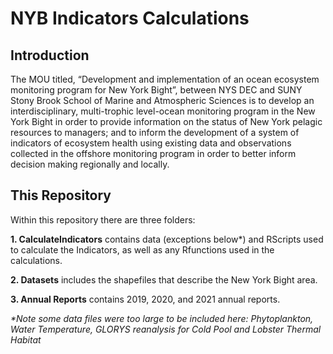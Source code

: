 # NYB Indicators Calculations

## Introduction

The MOU titled, “Development and implementation of an ocean ecosystem monitoring program for New
York Bight”, between NYS DEC and SUNY Stony Brook School of Marine and Atmospheric Sciences is to develop an interdisciplinary, multi-trophic level-ocean monitoring program in the New York Bight in order to provide information on the status of New York pelagic resources to managers; and to inform the development of a system of indicators of ecosystem health using existing data and observations collected in the offshore monitoring program in order to better inform decision making regionally and locally.

## This Repository

Within this repository there are three folders:

**1. CalculateIndicators** contains data (exceptions below*) and RScripts used to calculate the Indicators, as well as any Rfunctions used in the calculations.

**2. Datasets** includes the shapefiles that describe the New York Bight area.

**3. Annual Reports** contains 2019, 2020, and 2021 annual reports.

_*Note some data files were too large to be included here: Phytoplankton, Water Temperature, GLORYS reanalysis for Cold Pool and Lobster Thermal Habitat_
